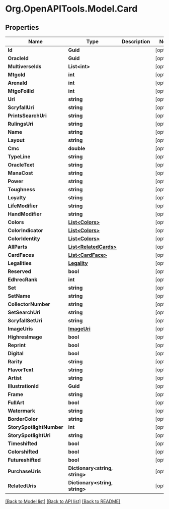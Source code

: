 # Org.OpenAPITools.Model.Card

## Properties

Name | Type | Description | Notes
------------ | ------------- | ------------- | -------------
**Id** | **Guid** |  | [optional] 
**OracleId** | **Guid** |  | [optional] 
**MultiverseIds** | **List&lt;int&gt;** |  | [optional] 
**MtgoId** | **int** |  | [optional] 
**ArenaId** | **int** |  | [optional] 
**MtgoFoilId** | **int** |  | [optional] 
**Uri** | **string** |  | [optional] 
**ScryfallUri** | **string** |  | [optional] 
**PrintsSearchUri** | **string** |  | [optional] 
**RulingsUri** | **string** |  | [optional] 
**Name** | **string** |  | [optional] 
**Layout** | **string** |  | [optional] 
**Cmc** | **double** |  | [optional] 
**TypeLine** | **string** |  | [optional] 
**OracleText** | **string** |  | [optional] 
**ManaCost** | **string** |  | [optional] 
**Power** | **string** |  | [optional] 
**Toughness** | **string** |  | [optional] 
**Loyalty** | **string** |  | [optional] 
**LifeModifier** | **string** |  | [optional] 
**HandModifier** | **string** |  | [optional] 
**Colors** | [**List&lt;Colors&gt;**](Colors.md) |  | [optional] 
**ColorIndicator** | [**List&lt;Colors&gt;**](Colors.md) |  | [optional] 
**ColorIdentity** | [**List&lt;Colors&gt;**](Colors.md) |  | [optional] 
**AllParts** | [**List&lt;RelatedCards&gt;**](RelatedCards.md) |  | [optional] 
**CardFaces** | [**List&lt;CardFace&gt;**](CardFace.md) |  | [optional] 
**Legalities** | [**Legality**](Legality.md) |  | [optional] 
**Reserved** | **bool** |  | [optional] 
**EdhrecRank** | **int** |  | [optional] 
**Set** | **string** |  | [optional] 
**SetName** | **string** |  | [optional] 
**CollectorNumber** | **string** |  | [optional] 
**SetSearchUri** | **string** |  | [optional] 
**ScryfallSetUri** | **string** |  | [optional] 
**ImageUris** | [**ImageUri**](ImageUri.md) |  | [optional] 
**HighresImage** | **bool** |  | [optional] 
**Reprint** | **bool** |  | [optional] 
**Digital** | **bool** |  | [optional] 
**Rarity** | **string** |  | [optional] 
**FlavorText** | **string** |  | [optional] 
**Artist** | **string** |  | [optional] 
**IllustrationId** | **Guid** |  | [optional] 
**Frame** | **string** |  | [optional] 
**FullArt** | **bool** |  | [optional] 
**Watermark** | **string** |  | [optional] 
**BorderColor** | **string** |  | [optional] 
**StorySpotlightNumber** | **int** |  | [optional] 
**StorySpotlightUri** | **string** |  | [optional] 
**Timeshifted** | **bool** |  | [optional] 
**Colorshifted** | **bool** |  | [optional] 
**Futureshifted** | **bool** |  | [optional] 
**PurchaseUris** | **Dictionary&lt;string, string&gt;** |  | [optional] 
**RelatedUris** | **Dictionary&lt;string, string&gt;** |  | [optional] 

[[Back to Model list]](../README.md#documentation-for-models) [[Back to API list]](../README.md#documentation-for-api-endpoints) [[Back to README]](../README.md)

